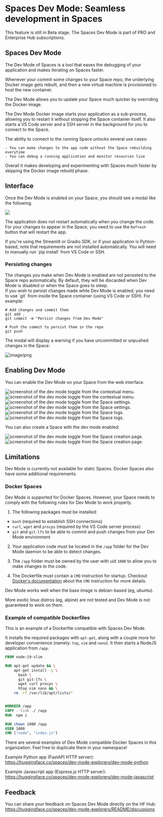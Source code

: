# Spaces Dev Mode: Seamless development in Spaces

<Tip warning={true}>
This feature is still in Beta stage.
</Tip>

<Tip warning={true}>
The Spaces Dev Mode is part of PRO and Enterprise Hub subscriptions.
</Tip>

## Spaces Dev Mode

The Dev Mode of Spaces is a tool that eases the debugging of your application and makes iterating on Spaces faster.

Whenever your commit some changes to your Space repo, the underlying Docker image gets rebuilt, and then a new virtual machine is provisioned to host the new container.

The Dev Mode allows you to update your Space much quicker by overriding the Docker image.

The Dev Mode Docker image starts your application as a sub-process, allowing you to restart it without stopping the Space container itself. It also starts a VS Code server and a SSH server in the background for you to connect to the Space.

The ability to connect to the running Space unlocks several use cases:

    - You can make changes to the app code without the Space rebuilding everytime
    - You can debug a running application and monitor resources live

Overall it makes developing and experimenting with Spaces much faster by skipping the Docker image rebuild phase.

## Interface

Once the Dev Mode is enabled on your Space, you should see a modal like the following.

<img src="https://cdn-uploads.huggingface.co/production/uploads/5f17f0a0925b9863e28ad517/wSfCELm8WoY_EFhj8l1MM.png" style="max-width: 500px;">

The application does not restart automatically when you change the code. For your changes to appear in the Space, you need to use the `Refresh` button that will restart the app.

<div class="alert alert-warning">
  If you're using the Streamlit or Gradio SDK, or if your application is Pyhton-based, note that requirements are not installed automatically.
  You will need to manually run `pip install` from VS Code or SSH.
</div>

### Persisting changes

<div class="alert alert-warning">
The changes you make when Dev Mode is enabled are not persisted to the Space repo automatically.
By default, they will be discarded when Dev Mode is disabled or when the Space goes to sleep.
</div>
If you wish to persist changes made while Dev Mode is enabled, you need to use `git` from inside the Space container (using VS Code or SSH). For example:

```shell
# Add changes and commit them
git add .
git commit -m "Persist changes from Dev Mode"

# Push the commit to persist them in the repo
git push
```

The modal will display a warning if you have uncommitted or unpushed changes in the Space:


![image/png](https://cdn-uploads.huggingface.co/production/uploads/5fcfb7c407408029ba3577e2/r6Uk1YyvE2-hzsKTSRvnR.png)


## Enabling Dev Mode

You can enable the Dev Mode on your Space from the web interface.

<div class="flex justify-center" style="max-width: 550px">
<img class="block dark:hidden !m-0" src="https://huggingface.co/datasets/huggingface/documentation-images/resolve/main/TODO.png" alt="screenshot of the dev mode toggle from the contextual menu."/>
<img class="hidden dark:block !m-0" src="https://huggingface.co/datasets/huggingface/documentation-images/resolve/main/TODO-dark.png" alt="screenshot of the dev mode toggle from the contextual menu."/>
</div>

<div class="flex justify-center" style="max-width: 550px">
<img class="block dark:hidden !m-0" src="https://huggingface.co/datasets/huggingface/documentation-images/resolve/main/TODO.png" alt="screenshot of the dev mode toggle from the Space settings."/>
<img class="hidden dark:block !m-0" src="https://huggingface.co/datasets/huggingface/documentation-images/resolve/main/TODO-dark.png" alt="screenshot of the dev mode toggle from the Space settings."/>
</div>

<div class="flex justify-center" style="max-width: 550px">
<img class="block dark:hidden !m-0" src="https://huggingface.co/datasets/huggingface/documentation-images/resolve/main/TODO.png" alt="screenshot of the dev mode toggle from the Space logs."/>
<img class="hidden dark:block !m-0" src="https://huggingface.co/datasets/huggingface/documentation-images/resolve/main/TODO-dark.png" alt="screenshot of the dev mode toggle from the Space logs."/>
</div>

You can also create a Space with the dev mode enabled:

<div class="flex justify-center" style="max-width: 550px">
<img class="block dark:hidden !m-0" src="https://huggingface.co/datasets/huggingface/documentation-images/resolve/main/TODO.png" alt="screenshot of the dev mode toggle from the Space creation page."/>
<img class="hidden dark:block !m-0" src="https://huggingface.co/datasets/huggingface/documentation-images/resolve/main/TODO-dark.png" alt="screenshot of the dev mode toggle from the Space creation page."/>
</div>


## Limitations

Dev Mode is currently not available for static Spaces. Docker Spaces also have some additional requirements.

### Docker Spaces

Dev Mode is supported for Docker Spaces. However, your Space needs to comply with the following rules for Dev Mode to work properly.

1. The following packages must be installed:

- `bash` (required to establish SSH connections)
- `curl`, `wget` and `procps` (required by the VS Code server process)
- `git` and `git-lfs` to be able to commit and push changes from your Dev Mode environment

2. Your application code must be located in the `/app` folder for the Dev Mode daemon to be able to detect changes.

3. The `/app` folder must be owned by the user with uid `1000` to allow you to make changes to the code.

4. The Dockerfile must contain a `CMD` instruction for startup. Checkout [Docker's documentation](https://docs.docker.com/reference/dockerfile/#cmd) about the `CMD` instruction for more details.

Dev Mode works well when the base image is debian-based (eg, ubuntu).

More exotic linux distros (eg, alpine) are not tested and Dev Mode is not guaranteed to work on them.

### Example of compatible Dockerfiles

This is an example of a Dockerfile compatible with Spaces Dev Mode.

It installs the required packages with `apt-get`, along with a couple more for developer convenience (namely: `top`, `vim` and `nano`).
It then starts a NodeJS application from `/app`.

```Dockerfile
FROM node:19-slim

RUN apt-get update && \
    apt-get install -y \
      bash \
      git git-lfs \
      wget curl procps \
      htop vim nano && \
    rm -rf /var/lib/apt/lists/*


WORKDIR /app
COPY --link ./ /app
RUN  npm i 

RUN chown 1000 /app
USER 1000
CMD ["node", "index.js"]
```

There are several examples of Dev Mode compatible Docker Spaces in this organization.
Feel free to duplicate them in your namespace!

Example Python app (FastAPI HTTP server): https://huggingface.co/spaces/dev-mode-explorers/dev-mode-python

Example Javascript app (Express.js HTTP server): https://huggingface.co/spaces/dev-mode-explorers/dev-mode-javascript


## Feedback

You can share your feedback on Spaces Dev Mode directly on the HF Hub: https://huggingface.co/spaces/dev-mode-explorers/README/discussions
